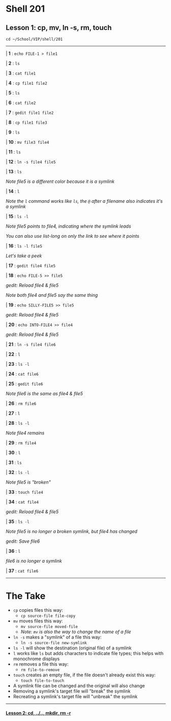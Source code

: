 # Shell 201
## Lesson 1: cp, mv, ln -s, rm, touch

`cd ~/School/VIP/shell/201`

___

| **1** : `echo FILE-1 > file1`

| **2** : `ls`

| **3** : `cat file1`

| **4** : `cp file1 file2`

| **5** : `ls`

| **6** : `cat file2`

| **7** : `gedit file1 file2`

| **8** : `cp file1 file3`

| **9** : `ls`

| **10** : `mv file3 file4`

| **11** : `ls`

| **12** : `ln -s file4 file5`

| **13** : `ls`

*Note file5 is a different color because it is a symlink*

| **14** : `l`

*Note the `l` command works like `ls`, the `@` after a filename also indicates it's a symlink*

| **15** : `ls -l`

*Note file5 points to file4, indicating where the symlink leads*

*You can also use list-long on only the link to see where it points*

| **16** : `ls -l file5`

*Let's take a peek*

| **17** : `gedit file4 file5`

| **18** : `echo FILE-5 >> file5`

*gedit: Reload file4 & file5*

*Note both file4 and file5 say the same thing*

| **19** : `echo SILLY-FILE5 >> file5`

*gedit: Reload file4 & file5*

| **20** : `echo INTO-FILE4 >> file4`

*gedit: Reload file4 & file5*

| **21** : `ln -s file4 file6`

| **22** : `l`

| **23** : `ls -l`

| **24** : `cat file6`

| **25** : `gedit file6`

*Note file6 is the same as file4 & file5*

| **26** : `rm file6`

| **27** : `l`

| **28** : `ls -l`

*Note file4 remains*

| **29** : `rm file4`

| **30** : `l`

| **31** : `ls`

| **32** : `ls -l`

*Note file5 is "broken"*

| **33** : `touch file4`

| **34** : `cat file4`

*gedit: Reload file4 & file5*

| **35** : `ls -l`

*Note file5 is no longer a broken symlink, but file4 has changed*

*gedit: Save file6*

| **36** : `l`

*file6 is no longer a symlink*

| **37** : `cat file6`

___

# The Take

- `cp` copies files this way:
  - `cp source-file file-copy`
- `mv` moves files this way:
  - `mv source-file moved-file`
  - *Note: `mv` is also the way to change the name of a file*
- `ln -s` makes a "symlink" of a file this way:
  - `ln -s source-file new-symlink`
- `ls -l` will show the destination (original file) of a symlink
- `l` works like `ls` but adds characters to indicate file types; this helps with monochrome displays
- `rm` removes a file this way:
  - `rm file-to-remove`
- `touch` creates an empty file, if the file doesn't already exist this way:
  - `touch file-to-touch`
- A symlink file can be changed and the original will also change
- Removing a symlink's target file will "break" the symlink
- Recreating a symlink's target file will "unbreak" the symlink

___

#### [Lesson 2: cd, ../.., mkdir, rm -r](https://github.com/inkVerb/vip/blob/master/201-shell/Lesson-02.md)
